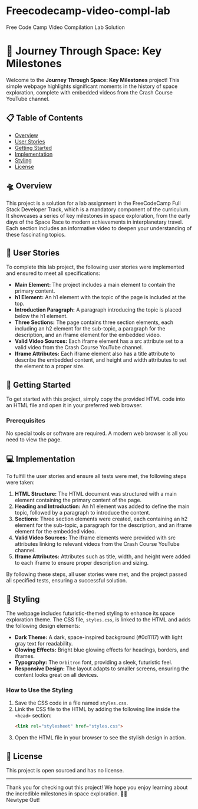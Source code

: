 # Freecodecamp-video-compl-lab
Free Code Camp Video Compilation Lab Solution

# 🚀 Journey Through Space: Key Milestones

Welcome to the **Journey Through Space: Key Milestones** project! This simple webpage highlights significant moments in the history of space exploration, complete with embedded videos from the Crash Course YouTube channel.

## 📋 Table of Contents
- [Overview](#overview)
- [User Stories](#user-stories)
- [Getting Started](#getting-started)
- [Implementation](#implementation)
- [Styling](#styling)
- [License](#license)

## 🛸 Overview
This project is a solution for a lab assignment in the FreeCodeCamp Full Stack Developer Track, which is a mandatory component of the curriculum. It showcases a series of key milestones in space exploration, from the early days of the Space Race to modern achievements in interplanetary travel. Each section includes an informative video to deepen your understanding of these fascinating topics.

## 📝 User Stories
To complete this lab project, the following user stories were implemented and ensured to meet all specifications:
- **Main Element:** The project includes a main element to contain the primary content.
- **h1 Element:** An h1 element with the topic of the page is included at the top.
- **Introduction Paragraph:** A paragraph introducing the topic is placed below the h1 element.
- **Three Sections:** The page contains three section elements, each including an h2 element for the sub-topic, a paragraph for the description, and an iframe element for the embedded video.
- **Valid Video Sources:** Each iframe element has a src attribute set to a valid video from the Crash Course YouTube channel.
- **Iframe Attributes:** Each iframe element also has a title attribute to describe the embedded content, and height and width attributes to set the element to a proper size.

## 🚀 Getting Started
To get started with this project, simply copy the provided HTML code into an HTML file and open it in your preferred web browser.

### Prerequisites
No special tools or software are required. A modern web browser is all you need to view the page.

## 💻 Implementation
To fulfill the user stories and ensure all tests were met, the following steps were taken:
1. **HTML Structure:** The HTML document was structured with a main element containing the primary content of the page.
2. **Heading and Introduction:** An h1 element was added to define the main topic, followed by a paragraph to introduce the content.
3. **Sections:** Three section elements were created, each containing an h2 element for the sub-topic, a paragraph for the description, and an iframe element for the embedded video.
4. **Valid Video Sources:** The iframe elements were provided with src attributes linking to relevant videos from the Crash Course YouTube channel.
5. **Iframe Attributes:** Attributes such as title, width, and height were added to each iframe to ensure proper description and sizing.

By following these steps, all user stories were met, and the project passed all specified tests, ensuring a successful solution.

## 🎨 Styling
The webpage includes futuristic-themed styling to enhance its space exploration theme. The CSS file, `styles.css`, is linked to the HTML and adds the following design elements:
- **Dark Theme:** A dark, space-inspired background (#0d1117) with light gray text for readability.
- **Glowing Effects:** Bright blue glowing effects for headings, borders, and iframes.
- **Typography:** The `Orbitron` font, providing a sleek, futuristic feel.
- **Responsive Design:** The layout adapts to smaller screens, ensuring the content looks great on all devices.

### How to Use the Styling
1. Save the CSS code in a file named `styles.css`.
2. Link the CSS file to the HTML by adding the following line inside the `<head>` section:
   ```html
   <link rel="stylesheet" href="styles.css">
   ```
3. Open the HTML file in your browser to see the stylish design in action.

## 📜 License
This project is open sourced and has no license.

---

Thank you for checking out this project! We hope you enjoy learning about the incredible milestones in space exploration. 🚀✨  
Newtype Out!
```

